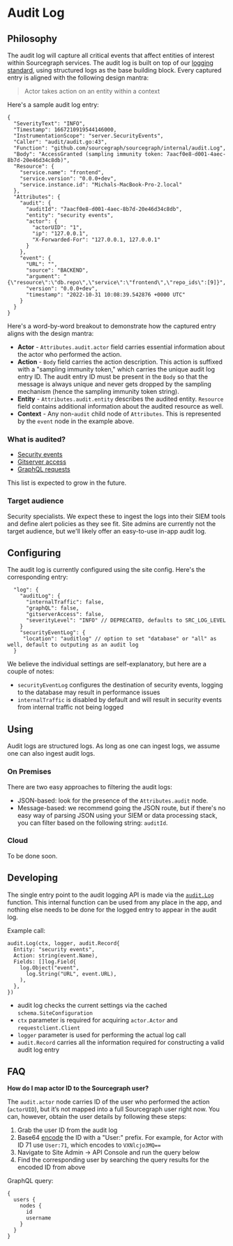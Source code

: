 # Audit Log

## Philosophy

The audit log will capture all critical events that affect entities of interest within Sourcegraph services. The audit log is built on top of our [logging standard](https://docs.sourcegraph.com/dev/how-to/add_logging), using structured logs as the base building block. Every captured entry is aligned with the following design mantra:

> Actor takes action on an entity within a context

Here's a sample audit log entry:

```
{
  "SeverityText": "INFO",
  "Timestamp": 1667210919544146000,
  "InstrumentationScope": "server.SecurityEvents",
  "Caller": "audit/audit.go:43",
  "Function": "github.com/sourcegraph/sourcegraph/internal/audit.Log",
  "Body": "AccessGranted (sampling immunity token: 7aacf0e8-d001-4aec-8b7d-20e46d34c8db)",
  "Resource": {
    "service.name": "frontend",
    "service.version": "0.0.0+dev",
    "service.instance.id": "Michals-MacBook-Pro-2.local"
  },
  "Attributes": {
    "audit": {
      "auditId": "7aacf0e8-d001-4aec-8b7d-20e46d34c8db",
      "entity": "security events",
      "actor": {
        "actorUID": "1",
        "ip": "127.0.0.1",
        "X-Forwarded-For": "127.0.0.1, 127.0.0.1"
      }
    },
    "event": {
      "URL": "",
      "source": "BACKEND",
      "argument": "{\"resource\":\"db.repo\",\"service\":\"frontend\",\"repo_ids\":[9]}",
      "version": "0.0.0+dev",
      "timestamp": "2022-10-31 10:08:39.542876 +0000 UTC"
    }
  }
}
```

Here's a word-by-word breakout to demonstrate how the captured entry aligns with the design mantra:

- **Actor** - `Attributes.audit.actor` field carries essential information about the actor who performed the action.
- **Action** - `Body` field carries the action description. This action is suffixed with a "sampling immunity token," which carries the unique audit log entry ID. The audit entry ID must be present in the `Body` so that the message is always unique and never gets dropped by the sampling mechanism (hence the sampling immunity token string).
- **Entity** - `Attributes.audit.entity` describes the audited entity. `Resource` field contains additional information about the audited resource as well.
- **Context** - Any non-`audit` child node of `Attributes`. This is represented by the `event` node in the example above.

### What is audited?

- [Security events](https://sourcegraph.com/github.com/sourcegraph/sourcegraph/-/blob/internal/database/security_event_logs.go?L120-131)
- [Gitserver access](https://sourcegraph.com/github.com/sourcegraph/sourcegraph/-/blob/cmd/gitserver/server/internal/accesslog/accesslog.go?L100-104)
- [GraphQL requests](https://sourcegraph.com/github.com/sourcegraph/sourcegraph/-/blob/cmd/frontend/internal/httpapi/graphql.go?L226-244)

This list is expected to grow in the future.

### Target audience

Security specialists. We expect these to ingest the logs into their SIEM tools and define alert policies as they see fit. Site admins are currently not the target audience, but we'll likely offer an easy-to-use in-app audit log.

## Configuring

The audit log is currently configured using the site config. Here's the corresponding entry:

```
  "log": {
    "auditLog": {
      "internalTraffic": false,
      "graphQL": false,
      "gitserverAccess": false,
      "severityLevel": "INFO" // DEPRECATED, defaults to SRC_LOG_LEVEL
    }
    "securityEventLog": {
     "location": "auditlog" // option to set "database" or "all" as well, default to outputing as an audit log 
  }
```

We believe the individual settings are self-explanatory, but here are a couple of notes:

- `securityEventLog` configures the destination of security events, logging to the database may result in performance issues
- `internalTraffic` is disabled by default and will result in security events from internal traffic not being logged

## Using

Audit logs are structured logs. As long as one can ingest logs, we assume one can also ingest audit logs.

### On Premises

There are two easy approaches to filtering the audit logs:

- JSON-based: look for the presence of the `Attributes.audit` node.
- Message-based: we recommend going the JSON route, but if there's no easy way of parsing JSON using your SIEM or data processing stack, you can filter based on the following string: `auditId`.

### Cloud

To be done soon.

## Developing

The single entry point to the audit logging API is made via the [`audit.Log`](https://sourcegraph.com/github.com/sourcegraph/sourcegraph/-/blob/internal/audit/audit.go?L19) function. This internal function can be used from any place in the app, and nothing else needs to be done for the logged entry to appear in the audit log.

Example call:
```
audit.Log(ctx, logger, audit.Record{
  Entity: "security events",
  Action: string(event.Name),
  Fields: []log.Field{
    log.Object("event",
      log.String("URL", event.URL),
    ),
  },
})
```
- audit log checks the current settings via the cached `schema.SiteConfiguration`
- `ctx` parameter is required for acquiring `actor.Actor` and `requestclient.Client`
- `logger` parameter is used for performing the actual log call
- `audit.Record` carries all the information required for constructing a valid audit log entry

## FAQ

**How do I map actor ID to the Sourcegraph user?**

The `audit.actor` node carries ID of the user who performed the action (`actorUID`), but it’s not mapped into a full Sourcegraph user right now. You can, however, obtain the user details by following these steps:

1. Grab the user ID from the audit log
2. Base64 [encode](https://www.base64encode.org) the ID with a "User:" prefix. For example, for Actor with ID 71 use `User:71`, which encodes to `VXNlcjo3MQ==`
4. Navigate to Site Admin -> API Console and run the query below
5. Find the corresponding user by searching the query results for the encoded ID from above

GraphQL query:
```
{
  users {
    nodes {
      id
      username
    }
  }
}
```
